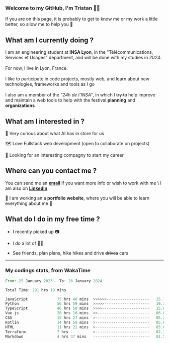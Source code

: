 ### Welcome to my GitHub, I'm Tristan 👨‍💻

If you are on this page, it is probably to get to know me or my work a little better, so allow me to help you 💁

## What am I currently doing ?

I am an engineering student at **INSA Lyon**, in the "Télécommunications, Services et Usages" department, and will be done with my studies in *2024*. \
\
For now, I live in Lyon, France. \
\
I like to participate in code projects, mostly web, and learn about new technologies, frameworks and tools as I go
\
\
I also am a member of the *"24h de l'INSA"*, in which I ~~try to~~  help improve and maintain a web tools to help with the festival **planning** and **organizations**

## What am I interested in ?
   
   🤖 Very curious about what AI has in store for us
   
   🗺️ Love Fullstack web development (open to collaborate on projects)

   🤔 Looking for an interesting compagny to start my career

## Where can you contact me ?

You can send me an **[email](mailto:tristan.dve@gmail.com)** if you want more info or wish to work with me \\
I am also on **[LinkedIn](https://www.linkedin.com/in/tristan-devin/)**

🚧 I am working an a **portfolio website**, where you will be able to learn everything about me 🚧

## What do I do in my free time ?

 - I recently picked up 📷
   
 - I do a lot of 🧗‍♂️
   
 - See friends, plan plans, hike hikes and drive ~~drives~~ cars

---
### My codings stats, from WakaTime

<!--START_SECTION:waka-->

```rust
From: 25 January 2023 - To: 26 January 2024

Total Time: 291 hrs 19 mins

JavaScript             75 hrs 48 mins  >>>>>>-------------------   25.76 %
Python                 56 hrs 59 mins  >>>>>--------------------   19.37 %
TypeScript             46 hrs 50 mins  >>>>---------------------   15.91 %
Vue.js                 20 hrs 10 mins  >>-----------------------   06.85 %
CSS                    15 hrs 27 mins  >------------------------   05.25 %
Kotlin                 14 hrs 58 mins  >------------------------   05.09 %
HTML                   11 hrs 22 mins  >------------------------   03.87 %
Terraform              7 hrs           >------------------------   02.38 %
Markdown               4 hrs 37 mins   -------------------------   01.57 %
```

<!--END_SECTION:waka-->
